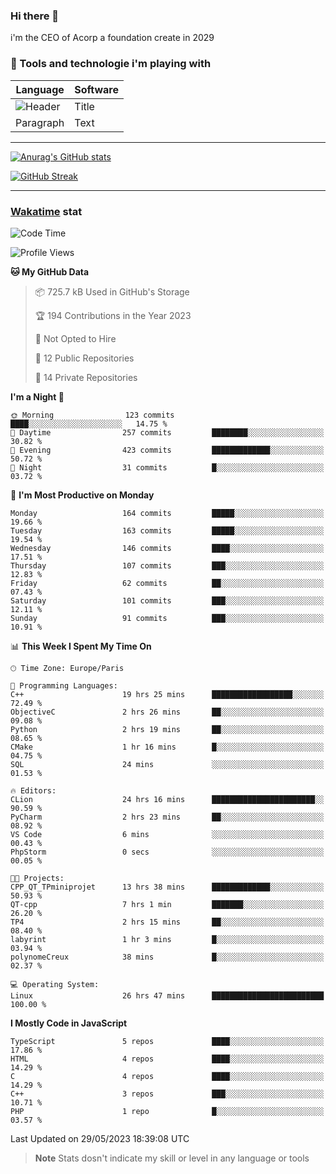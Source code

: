 ### Hi there 👋

i'm the CEO of Acorp a foundation create in 2029  

### 🧰 Tools and technologie i'm playing with

 | Language | Software |
| ----------- | ----------- |
| ![Header](https://img.shields.io/badge/Nuxt3-green&style=for-the-badge&logo=nustjs&logoColor=00DC82) | Title |
| Paragraph | Text |

---

[![Anurag's GitHub stats](https://github-readme-stats.vercel.app/api?username=ackimixs&show_icons=true&theme=github_dark&count_private=true)](https://www.ackimixs.xyz)

[![GitHub Streak](https://github-readme-streak-stats.herokuapp.com?user=Ackimixs&theme=github-dark-blue&date_format=j%20M%5B%20Y%5D&mode=weekly)](https://git.io/streak-stats)

---
 
 ### [Wakatime](https://wakatime.com/) stat

<!--START_SECTION:waka-->
![Code Time](http://img.shields.io/badge/Code%20Time-586%20hrs%2035%20mins-blue)

![Profile Views](http://img.shields.io/badge/Profile%20Views-0-blue)

**🐱 My GitHub Data** 

> 📦 725.7 kB Used in GitHub's Storage 
 > 
> 🏆 194 Contributions in the Year 2023
 > 
> 🚫 Not Opted to Hire
 > 
> 📜 12 Public Repositories 
 > 
> 🔑 14 Private Repositories 
 > 
**I'm a Night 🦉** 

```text
🌞 Morning                123 commits         ████░░░░░░░░░░░░░░░░░░░░░   14.75 % 
🌆 Daytime                257 commits         ████████░░░░░░░░░░░░░░░░░   30.82 % 
🌃 Evening                423 commits         █████████████░░░░░░░░░░░░   50.72 % 
🌙 Night                  31 commits          █░░░░░░░░░░░░░░░░░░░░░░░░   03.72 % 
```
📅 **I'm Most Productive on Monday** 

```text
Monday                   164 commits         █████░░░░░░░░░░░░░░░░░░░░   19.66 % 
Tuesday                  163 commits         █████░░░░░░░░░░░░░░░░░░░░   19.54 % 
Wednesday                146 commits         ████░░░░░░░░░░░░░░░░░░░░░   17.51 % 
Thursday                 107 commits         ███░░░░░░░░░░░░░░░░░░░░░░   12.83 % 
Friday                   62 commits          ██░░░░░░░░░░░░░░░░░░░░░░░   07.43 % 
Saturday                 101 commits         ███░░░░░░░░░░░░░░░░░░░░░░   12.11 % 
Sunday                   91 commits          ███░░░░░░░░░░░░░░░░░░░░░░   10.91 % 
```


📊 **This Week I Spent My Time On** 

```text
🕑︎ Time Zone: Europe/Paris

💬 Programming Languages: 
C++                      19 hrs 25 mins      ██████████████████░░░░░░░   72.49 % 
ObjectiveC               2 hrs 26 mins       ██░░░░░░░░░░░░░░░░░░░░░░░   09.08 % 
Python                   2 hrs 19 mins       ██░░░░░░░░░░░░░░░░░░░░░░░   08.65 % 
CMake                    1 hr 16 mins        █░░░░░░░░░░░░░░░░░░░░░░░░   04.75 % 
SQL                      24 mins             ░░░░░░░░░░░░░░░░░░░░░░░░░   01.53 % 

🔥 Editors: 
CLion                    24 hrs 16 mins      ███████████████████████░░   90.59 % 
PyCharm                  2 hrs 23 mins       ██░░░░░░░░░░░░░░░░░░░░░░░   08.92 % 
VS Code                  6 mins              ░░░░░░░░░░░░░░░░░░░░░░░░░   00.43 % 
PhpStorm                 0 secs              ░░░░░░░░░░░░░░░░░░░░░░░░░   00.05 % 

🐱‍💻 Projects: 
CPP_QT_TPminiprojet      13 hrs 38 mins      █████████████░░░░░░░░░░░░   50.93 % 
QT-cpp                   7 hrs 1 min         ███████░░░░░░░░░░░░░░░░░░   26.20 % 
TP4                      2 hrs 15 mins       ██░░░░░░░░░░░░░░░░░░░░░░░   08.40 % 
labyrint                 1 hr 3 mins         █░░░░░░░░░░░░░░░░░░░░░░░░   03.94 % 
polynomeCreux            38 mins             █░░░░░░░░░░░░░░░░░░░░░░░░   02.37 % 

💻 Operating System: 
Linux                    26 hrs 47 mins      █████████████████████████   100.00 % 
```

**I Mostly Code in JavaScript** 

```text
TypeScript               5 repos             ████░░░░░░░░░░░░░░░░░░░░░   17.86 % 
HTML                     4 repos             ████░░░░░░░░░░░░░░░░░░░░░   14.29 % 
C                        4 repos             ████░░░░░░░░░░░░░░░░░░░░░   14.29 % 
C++                      3 repos             ███░░░░░░░░░░░░░░░░░░░░░░   10.71 % 
PHP                      1 repo              █░░░░░░░░░░░░░░░░░░░░░░░░   03.57 % 
```




 Last Updated on 29/05/2023 18:39:08 UTC
<!--END_SECTION:waka-->

> **Note**
> Stats dosn't indicate my skill or level in any language or tools
